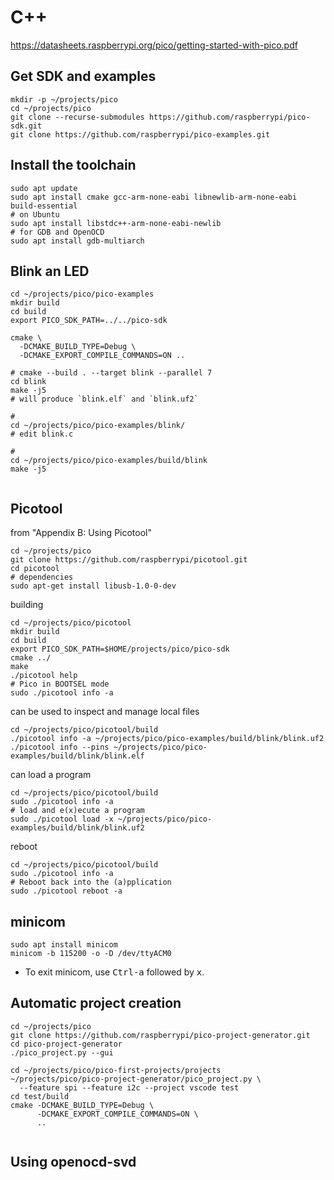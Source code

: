 C++
===

https://datasheets.raspberrypi.org/pico/getting-started-with-pico.pdf

Get SDK and examples
--------------------

```shell
mkdir -p ~/projects/pico
cd ~/projects/pico
git clone --recurse-submodules https://github.com/raspberrypi/pico-sdk.git
git clone https://github.com/raspberrypi/pico-examples.git
```

Install the toolchain
---------------------

```shell
sudo apt update
sudo apt install cmake gcc-arm-none-eabi libnewlib-arm-none-eabi build-essential
# on Ubuntu
sudo apt install libstdc++-arm-none-eabi-newlib
# for GDB and OpenOCD
sudo apt install gdb-multiarch
```

Blink an LED
------------

```
cd ~/projects/pico/pico-examples
mkdir build
cd build
export PICO_SDK_PATH=../../pico-sdk

cmake \
  -DCMAKE_BUILD_TYPE=Debug \
  -DCMAKE_EXPORT_COMPILE_COMMANDS=ON ..

# cmake --build . --target blink --parallel 7
cd blink
make -j5
# will produce `blink.elf` and `blink.uf2`

#
cd ~/projects/pico/pico-examples/blink/
# edit blink.c

#
cd ~/projects/pico/pico-examples/build/blink
make -j5


```

Picotool
--------

from "Appendix B: Using Picotool"

```shell
cd ~/projects/pico
git clone https://github.com/raspberrypi/picotool.git
cd picotool
# dependencies
sudo apt-get install libusb-1.0-0-dev
```

building

```shell
cd ~/projects/pico/picotool
mkdir build
cd build
export PICO_SDK_PATH=$HOME/projects/pico/pico-sdk
cmake ../
make
./picotool help
# Pico in BOOTSEL mode
sudo ./picotool info -a
```

can be used to inspect and manage local files

```shell
cd ~/projects/pico/picotool/build
./picotool info -a ~/projects/pico/pico-examples/build/blink/blink.uf2
./picotool info --pins ~/projects/pico/pico-examples/build/blink/blink.elf
```

can load a program

```shell
cd ~/projects/pico/picotool/build
sudo ./picotool info -a
# load and e(x)ecute a program
sudo ./picotool load -x ~/projects/pico/pico-examples/build/blink/blink.uf2
```

reboot

```shell
cd ~/projects/pico/picotool/build
sudo ./picotool info -a
# Reboot back into the (a)pplication
sudo ./picotool reboot -a
```

minicom
-------

```shell
sudo apt install minicom
minicom -b 115200 -o -D /dev/ttyACM0
```

-	To exit minicom, use <kbd>Ctrl-a</kbd> followed by <kbd>x</kbd>.

Automatic project creation
--------------------------

```shell
cd ~/projects/pico
git clone https://github.com/raspberrypi/pico-project-generator.git
cd pico-project-generator
./pico_project.py --gui
```

```shell
cd ~/projects/pico/pico-first-projects/projects
~/projects/pico/pico-project-generator/pico_project.py \
  --feature spi --feature i2c --project vscode test
cd test/build
cmake -DCMAKE_BUILD_TYPE=Debug \
      -DCMAKE_EXPORT_COMPILE_COMMANDS=ON \
      ..


```

Using openocd-svd
-----------------
